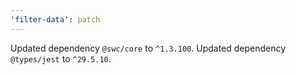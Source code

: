 ```yaml
---
'filter-data': patch
---
```


Updated dependency `@swc/core` to `^1.3.100`.
Updated dependency `@types/jest` to `^29.5.10`.
